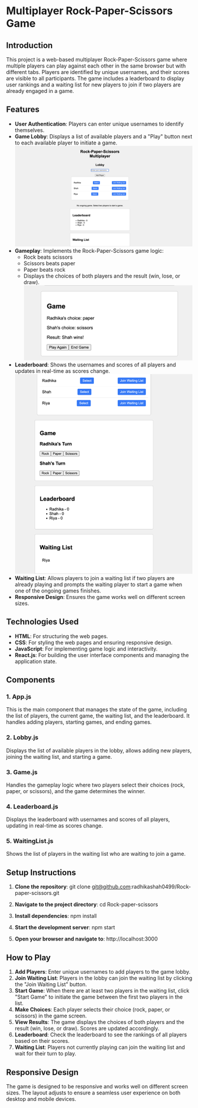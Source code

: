 # Multiplayer Rock-Paper-Scissors Game

## Introduction

This project is a web-based multiplayer Rock-Paper-Scissors game where multiple players can play against each other in the same browser but with different tabs. Players are identified by unique usernames, and their scores are visible to all participants. The game includes a leaderboard to display user rankings and a waiting list for new players to join if two players are already engaged in a game.

## Features

- **User Authentication**: Players can enter unique usernames to identify themselves.
- **Game Lobby**: Displays a list of available players and a "Play" button next to each available player to initiate a game.
![Game Lobby](public/images/Lobby.png)
- **Gameplay**: Implements the Rock-Paper-Scissors game logic:
  - Rock beats scissors
  - Scissors beats paper
  - Paper beats rock
  - Displays the choices of both players and the result (win, lose, or draw).
  ![Game Play](public/images/Game.png)
- **Leaderboard**: Shows the usernames and scores of all players and updates in real-time as scores change.
![LeaderBoard](public/images/Leaderboard.png)
- **Waiting List**: Allows players to join a waiting list if two players are already playing and prompts the waiting player to start a game when one of the ongoing games finishes.
- **Responsive Design**: Ensures the game works well on different screen sizes.

## Technologies Used

- **HTML**: For structuring the web pages.
- **CSS**: For styling the web pages and ensuring responsive design.
- **JavaScript**: For implementing game logic and interactivity.
- **React.js**: For building the user interface components and managing the application state.

## Components

### 1. App.js

This is the main component that manages the state of the game, including the list of players, the current game, the waiting list, and the leaderboard. It handles adding players, starting games, and ending games.

### 2. Lobby.js

Displays the list of available players in the lobby, allows adding new players, joining the waiting list, and starting a game.

### 3. Game.js

Handles the gameplay logic where two players select their choices (rock, paper, or scissors), and the game determines the winner.

### 4. Leaderboard.js

Displays the leaderboard with usernames and scores of all players, updating in real-time as scores change.

### 5. WaitingList.js

Shows the list of players in the waiting list who are waiting to join a game.


## Setup Instructions

1. **Clone the repository**:
git clone git@github.com:radhikashah0499/Rock-paper-scissors.git


2. **Navigate to the project directory**:
cd Rock-paper-scissors


3. **Install dependencies**:
npm install


4. **Start the development server**:
npm start


5. **Open your browser and navigate to**:
http://localhost:3000

 
## How to Play

1. **Add Players**: Enter unique usernames to add players to the game lobby.
2. **Join Waiting List**: Players in the lobby can join the waiting list by clicking the "Join Waiting List" button.
3. **Start Game**: When there are at least two players in the waiting list, click "Start Game" to initiate the game between the first two players in the list.
4. **Make Choices**: Each player selects their choice (rock, paper, or scissors) in the game screen.
5. **View Results**: The game displays the choices of both players and the result (win, lose, or draw). Scores are updated accordingly.
6. **Leaderboard**: Check the leaderboard to see the rankings of all players based on their scores.
7. **Waiting List**: Players not currently playing can join the waiting list and wait for their turn to play.

## Responsive Design

The game is designed to be responsive and works well on different screen sizes. The layout adjusts to ensure a seamless user experience on both desktop and mobile devices.


